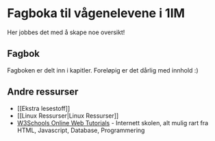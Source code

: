 # Fagboka til vågenelevene i 1IM
Her jobbes det med å skape noe oversikt!

## Fagbok
Fagboken er delt inn i kapitler. Foreløpig er det dårlig med innhold :)

## Andre ressurser
- [[Ekstra lesestoff]]
- [[Linux Ressurser|Linux Ressurser]]
- [W3Schools Online Web Tutorials](https://w3schools.com) - Internett skolen, alt mulig rart fra HTML, Javascript, Database, Programmering